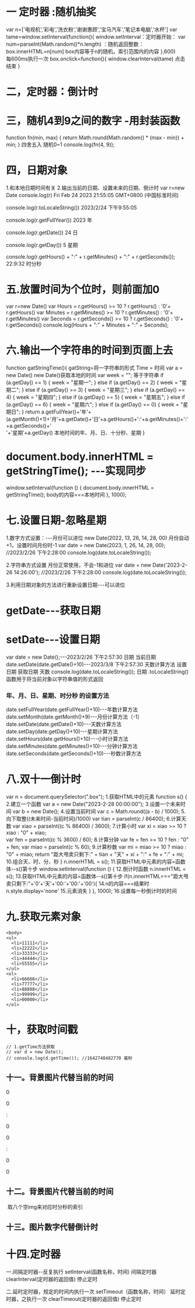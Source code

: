 # 一 定时器 :随机抽奖
  var n=['电视机','彩电','洗衣粉','谢谢惠顾','宝马汽车','笔记本电脑','水杯']
  var tame=window.setInterval(function(){       window.setInterval：定时器开始：
      var num=parseInt(Math.random()*n.length)   ：随机返回整数：                    
      box.innerHTML=n[num]                      box内容等于n的随机，索引范围内的内容
  },600)      
                                                       每600ms执行一次
  box.onclick=function(){
    window.clearInterval(tame)                     点击结束
  }

# 二，定时器：倒计时
<script>
  var n=document.querySelector('.box')           取div
  var timer=window.setInterval(function(){      window.setInterval：定时器开始：
    n.innerHTML--                               取box内的内容
    if(n.innerHTML==0){                         如果box内的内容等于0时
      window.clearInterval(timer)               结束(timer)的定时器
      n.style.display = 'none'
    } 
  },1000)
</script>

# 三，随机4到9之间的数字   -用封装函数
function fn(min, max) {
    return Math.round(Math.random() * (max - min)) + min;
  }        四舍五入        随机0~1
  console.log(fn(4, 9));

# 四，日期对象
   1.和本地日期时间有关
   2.输出当前的日期、设置未来的日期、倒计时
   var r=new Date
   console.log(r)   Fri Feb 24 2023 21:55:05 GMT+0800 (中国标准时间)

   console.log(r.toLocaleString())  2023/2/24 下午9:55:05

   console.log(r.getFullYear())  2023 年

   console.log(r.getDate())  24  日

   console.log(r.getDay())  5  星期

   console.log(r.getHours() + ":" + r.getMinutes() + ":" + r.getSeconds());  22:9:32 时分秒

# 五.放置时间为个位时，则前面加0  
  var r=new Date()
  var Hours = r.getHours() >= 10 ? r.getHours() : '0'+ r.getHours()
  var Minutes = r.getMinutes() >= 10 ? r.getMinutes() : '0'+ r.getMinutes()
  var Seconds = r.getSeconds() >= 10 ? r.getSeconds() : '0'+ r.getSeconds()
  console.log(Hours + ":" + Minutes + ":" + Seconds); 

# 六.输出一个字符串的时间到页面上去
  function gatStringTime(){   gatString=将一字符串的形式  Time = 时间
    var a = new Date()        new Date()获取本地的时间
        var week = "";        等于字符串
    if (a.getDay() == 1) {
      week = "星期一";
    } else if (a.getDay() == 2) {
      week = "星期二";
    } else if (a.getDay() == 3) {
      week = "星期三";
    } else if (a.getDay() == 4) {
      week = "星期四";
    } else if (a.getDay() == 5) {
      week = "星期五";
    } else if (a.getDay() == 6) {
      week = "星期六";
    } else if (a.getDay() == 0) {
      week = "星期日";
    }
    return a.getFullYear()+'年'+(a.getMonth()+1)+'月'+a.getDate()+'日'+a.getHours()+':'+a.getMinutes()+':'+a.getSeconds()+'<br>'+'星期'+a.getDay()   本地时间的年、月、日、十分秒、星期
  }
  # document.body.innerHTML = getStringTime();   ---实现同步
  window.setInterval(function () {
    document.body.innerHTML = getStringTime();   body的内容===本地时间
  }, 1000);
  
# 七.设置日期-忽略星期
1.数字方式设置：---月份可以进位 new Date(2022, 13, 26, 14, 28, 00)
             月份自动+1，设置时间月份时-1
  var date = new Date(2023, 1, 26, 14, 28, 00); //2023/2/26 下午2:28:00
  console.log(date.toLocaleString());

  2.字符串方式设置
             月份正常使用，不会-1和进位
  var date = new Date('2023-2-26 14:26:00'); //2023/2/26 下午2:28:00
  console.log(date.toLocaleString());

  3.利用日期对象的方法进行重新设置日期---可以进位
  # getDate---获取日期
  # setDate---设置日期
  var date = new Date();---2023/2/26 下午2:57:30
       日期     当前日期
  date.setDate(date.getDate()+10)---2023/3/8 下午2:57:30  天数计算方法
      设置日期      获取日期    天数
  console.log(date.toLocaleString());
              日期   .toLocaleString() 函数用于将当前对象以字符串值的形式返回  

  ### 年、月、日、星期、时分秒 的设置方法
  date.setFullYear(date.getFullYear()+10)---年数计算方法
  date.setMonth(date.getMonth()+9)---月份计算方法（-1）
  date.setDate(date.getDate()+10)---天数计算方法
  date.setDay(date.getDay()+10)---星期计算方法
  date.setHours(date.getHours()+10)---小时计算方法
  date.setMinutes(date.getMinutes()+10)---分钟计算方法
  date.setSeconds(date.getSeconds()+10)---秒数计算方法

# 八.双十一倒计时
var n = document.querySelector(".box");        1.获取HTML中的元素
  function s() {                               2.建立一个函数
    var a = new Date("2023-2-28 00:00:00");    3.设置一个未来时间
    var b = new Date();                        4.设置当前时间
    var c = Math.round((a - b) / 1000);        5.向下取整((未来时间-当前时间)/1000)
    var tian = parseInt(c / 86400);            6.计算天数
    var xiao = parseInt((c % 86400) / 3600);   7.计算小时
    var xi = xiao >= 10 ? xiao : "0" + xiao;   
    var fen = parseInt((c % 3600) / 60);       8.计算分钟
    var fe = fen >= 10 ? fen : "0" + fen;
    var miao = parseInt(c % 60);               9.计算秒数
    var mi = miao >= 10 ? miao : "0" + miao;
    return "距大甩卖只剩下:" + tian + "天" + xi + ":" + fe + ":" + mi;  10.组合天、时、分、秒
  }
  n.innerHTML = s();                           11.获取HTML中元素的内容=函数体--s()第十步
  window.setInterval(function () {             12.倒计时函数
    n.innerHTML = s();                         13.获取HTML中元素的内容=函数体--s()第十步
    if(n.innerHTML==="距大甩卖只剩下:"+'0'+'天'+'00:'+'00:'+'00'){  14.n的内容===结果时
      n.style.display='none'                   15.元素消失
    }
  }, 1000);                                    16.设置每一秒倒计时的时间
  
# 九.获取元素对象
    <body>
    <ul>
      <li>11111</li>
      <li>22222</li>
      <li>33333</li>
      <li>44444</li>
      <li>55555</li>
    </ul>
    <ol>
      <li>66666</li>
      <li>77777</li>
      <li>88888</li>
      <li>99999</li>
      <li>00000</li>
    </ol>
  </body>
 <script>
  1.获取单个元素---document.querySelector("元素名或选择器")
  var a=document.querySelector('ul li:nth-of-type(2)')  ul的第二个li
  console.log(document.querySelector('ul li'))   ul的第一个li
  console.log(document.querySelector('ul li:nth-of-type(3)'))  ul的第三个li

  2.获取多个元素---document.querySelector('ul li')  
  利用索引下标选择想要的元素
  var a = document.querySelectorAll("ul li");
  console.log(document.querySelectorAll('ul li'))---ul的所有li
  console.log(document.querySelectorAll('ul li')[0]) ---ul索引0位置的li
  console.log(a[0].innerHTML);//1111
</script>  

# 十，获取时间戳
    // 1.getTime方法获取
    // var d = new Date();
    // console.log(d.getTime()); //1642748482770 毫秒

## 十一。背景图片代替当前的时间
<div>
      <p>0</p>
      <p>0</p>
      <p>:</p>
      <p>0</p>
      <p>0</p>
      <p>:</p>
      <p>0</p>
      <p>0</p>
    </div>
  </body>
</html>
<script>
  function p() {
    var a = document.querySelectorAll("div p");
    var r = new Date();
    var Hours = r.getHours() >= 10 ? r.getHours() : "0" + r.getHours();
    var Minutes = r.getMinutes() >= 10 ? r.getMinutes() : "0" + r.getMinutes();
    var Seconds = r.getSeconds() >= 10 ? r.getSeconds() : "0" + r.getSeconds();
    var time = Hours + ":" + Minutes + ":" + Seconds;
    for (i = 0; i < a.length; i++) {
      if (i === 2 || i === 5) {
        a[i].innerHTML = a[i].innerHTML  或time[i];  因为a的索引位置2(：)刚好对应time索引位2(：)置：
      } else {
        a[i].innerHTML = time[i];
      }
    }
  }
  p();
  window.setInterval(p, 1000);
</script>

## 十二。背景图片代替当前的时间
  <body>
    <div>
      <img src="" alt="" />   取八个空img来对应时分秒的索引
      <img src="" alt="" />
      <img src="" alt="" />
      <img src="" alt="" />
      <img src="" alt="" />
      <img src="" alt="" />
      <img src="" alt="" />
      <img src="" alt="" />
    </div>
  </body>
</html>
<script>
  function imgTime() {
    var a = document.querySelectorAll("div img");
    var r = new Date();
    var Hours = r.getHours() >= 10 ? r.getHours() : "0" + r.getHours();
    var Minutes = r.getMinutes() >= 10 ? r.getMinutes() : "0" + r.getMinutes();
    var Seconds = r.getSeconds() >= 10 ? r.getSeconds() : "0" + r.getSeconds();
    var time = Hours + ":" + Minutes + ":" + Seconds;
    for (i = 0; i < a.length; i++) {
      if (i === 2 || i === 5) {   当time对应的：索引时，给图片：的样式
        a[i].src = "../img/img222/mh.png";
      } else {                    
        a[i].src = "../img/img222/" + time[i] + ".png";
      }      img的值（编号号码--图片9对应数字9）===图片内的内容为当前时间
    }
  }
  imgTime();
  window.setInterval(imgTime, 1000);
</script>

## 十三。图片数字代替倒计时
<script>
  var a = document.querySelector("img");
  var n = 9;
  var b = window.setInterval(function () {
    a.src = "../img/img222/" + n + ".png";
    n--;
    if (n === 0) {
      window.clearInterval(b);
      a.style.display = "none";
    }
  }, 1000);
</script>

# 十四.定时器
一.间隔定时器--反复执行
  setInterval(函数名称，时间)  间隔定时器
  clearInterval(定时器的返回值) 停止定时

二.延时定时器，规定的时间内执行一次
  setTimeout（函数名称，时间） 延时定时器，之执行一次
  clearTimeout(定时器的返回值) 停止定时
  <script> 
var a=window.setTimeout(function(){
  location.href='http://www.baidu.com'
},3000)

document.onclick=function(){ //关不关不重要
  window.clearTimeout(a)
}
</script>



  




                         
